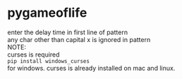 # pygameoflife
enter the delay time in first line of pattern  
any char other than capital x is ignored in pattern  
NOTE:  
  curses is required  
  ```pip install windows_curses```  
  for windows. curses is already installed on mac and linux.
